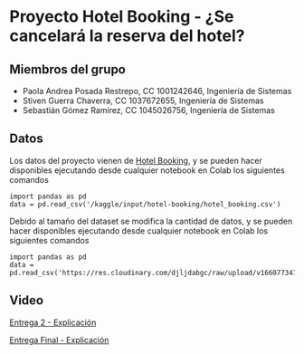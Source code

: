 # Proyecto Hotel Booking - ¿Se cancelará la reserva del hotel?


## Miembros del grupo

- Paola Andrea Posada Restrepo, CC 1001242646, Ingeniería de Sistemas
- Stiven Guerra Chaverra, CC 1037672655, Ingeniería de Sistemas
- Sebastián Gómez Ramírez, CC 1045026756, Ingeniería de Sistemas

## Datos

Los datos del proyecto vienen de [Hotel Booking](https://www.kaggle.com/datasets/mojtaba142/hotel-booking), y se pueden hacer disponibles ejecutando desde cualquier notebook en Colab los siguientes comandos

    import pandas as pd
    data = pd.read_csv('/kaggle/input/hotel-booking/hotel_booking.csv')
    
Debido al tamaño del dataset se modifica la cantidad de datos, y se pueden hacer disponibles ejecutando desde cualquier notebook en Colab los siguientes comandos

    import pandas as pd
    data = pd.read_csv('https://res.cloudinary.com/djljdabgc/raw/upload/v1660773479/hotel_booking_2015_zl7you.csv')
    
## Video

[Entrega 2 - Explicación](https://www.youtube.com/watch?v=PnVMXru5J8I&ab_channel=SGC)

[Entrega Final - Explicación](https://youtu.be/rFjOk9ugj4s)
